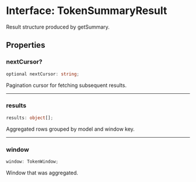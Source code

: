 # Interface: TokenSummaryResult

Result structure produced by getSummary.

## Properties

### nextCursor?

```ts
optional nextCursor: string;
```

Pagination cursor for fetching subsequent results.

***

### results

```ts
results: object[];
```

Aggregated rows grouped by model and window key.

***

### window

```ts
window: TokenWindow;
```

Window that was aggregated.
